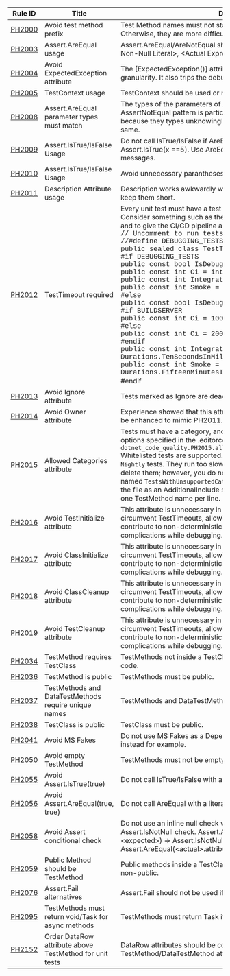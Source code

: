 | Rule ID | Title                                                | Description                                                  |
| ------- | ---------------------------------------------------- | ------------------------------------------------------------ |
| [PH2000](../Documentation/Diagnostics/PH2000.md)  | Avoid test method  prefix                            | Test Method names must not start with 'Test', 'Ensure', or 'Verify'. Otherwise, they are more difficult to find in sorted lists in Test Explorer. |
| [PH2003](../Documentation/Diagnostics/PH2003.md)  | Assert.AreEqual usage                                | Assert.AreEqual/AreNotEqual should be of the form AreEqual(&lt;Expected Non-Null Literal&gt;, &lt;Actual Expression&gt;) |
| [PH2004](../Documentation/Diagnostics/PH2004.md)  | Avoid ExpectedException attribute                    | The [ExpectedException()] attribute does not have line number granularity.  It also trips the debugger.  Use Assert.Throws() instead. |
| [PH2005](../Documentation/Diagnostics/PH2005.md)  | TestContext usage                                    | TestContext should be used or removed.                       |
| [PH2008](../Documentation/Diagnostics/PH2008.md)  | Assert.AreEqual parameter types must match           | The types of the parameters of Are[Not]Equal must match.  The AssertNotEqual pattern is particularly insidious, as the Assert may pass because they types unknowingly differ, even though the values are the same. |
| [PH2009](../Documentation/Diagnostics/PH2009.md)  | Assert.IsTrue/IsFalse Usage                          | Do not call IsTrue/IsFalse if AreEqual/AreNotEqual will suffice.  E.g., avoid Assert.IsTrue(x ==5).  Use AreEqual(5, x) instead for clearer error messages. |
| [PH2010](../Documentation/Diagnostics/PH2010.md)  | Assert.IsTrue/IsFalse Usage                          | Avoid unnecessary parantheses around &lt;expected&gt; and &lt;actual&gt; |
| [PH2011](../Documentation/Diagnostics/PH2011.md)  | Description Attribute usage                          | Description works awkwardly with Test Explorer. Avoid literal strings and keep them short. |
| [PH2012](../Documentation/Diagnostics/PH2012.md)  | TestTimeout required                                 | Every unit test must have a test timeout to help prevent CI/CD bloat.  Consider something such as the following to exempt active debugging and to give the CI/CD pipeline a small buffer:<br /><span style="font-family:'Courier New', monospace">// Uncomment to run tests locally in a debugger.<br>//#define DEBUGGING_TESTS<br>     public sealed class TestTimeouts 	{<br> #if DEBUGGING_TESTS<br> 		public const bool IsDebuggingTests = true;<br> 		public const int Ci = int.MaxValue;<br> 		public const int Integration = int.MaxValue;<br> 		public const int Smoke = int.MaxValue;<br> #else<br> 		public const bool IsDebuggingTests = false;<br>   #if BUILDSERVER<br> 		public const int Ci = 1000;<br> #else<br> 		public const int Ci = 200;<br>#endif<br> 		public const int Integration = Durations.TenSecondsInMilliseconds;<br> public const int Smoke = Durations.FifteenMinutesInMilliseconds;</span><br> #endif |
| [PH2013](../Documentation/Diagnostics/PH2013.md)  | Avoid Ignore attribute                               | Tests marked as Ignore are dead code.                        |
| [PH2014](../Documentation/Diagnostics/PH2014.md)  | Avoid Owner attribute                                | Experience showed that this attribute's contents languished.  This could be enhanced to mimic PH2011. |
| [PH2015](../Documentation/Diagnostics/PH2015.md)  | Allowed Categories attribute                         | Tests must have a category, and the allowed category must match options specified in the .editorconfig.  E.g., `dotnet_code_quality.PH2015.allowed_test_categories=Unit,Integration`<br />Whitelisted tests are supported.  E.g., perhaps you have 100 legacy `Nightly` tests.  They run too slowly to be `Unit` tests.  You do not want to delete them; however, you do not want any more created.  Create a file named `TestsWithUnsupportedCategory.Allowed.txt`in the project.  Mark the file as an AdditionalInclude such that the Analyzer can see it.  Specify one TestMethod name per line. |
| [PH2016](../Documentation/Diagnostics/PH2016.md)  | Avoid TestInitialize attribute                       | This attribute is unnecessary in the C# programming language. They circumvent TestTimeouts, allowing for slower Test Runs.  They can contribute to non-deterministic test execution order, resulting complications while debugging. |
| [PH2017](../Documentation/Diagnostics/PH2017.md)  | Avoid ClassInitialize attribute                      | This attribute is unnecessary in the C# programming language. They circumvent TestTimeouts, allowing for slower Test Runs.  They can contribute to non-deterministic test execution order, resulting complications while debugging. |
| [PH2018](../Documentation/Diagnostics/PH2018.md)  | Avoid ClassCleanup attribute                         | This attribute is unnecessary in the C# programming language. They circumvent TestTimeouts, allowing for slower Test Runs.  They can contribute to non-deterministic test execution order, resulting complications while debugging. |
| [PH2019](../Documentation/Diagnostics/PH2019.md)  | Avoid TestCleanup attribute                          | This attribute is unnecessary in the C# programming language. They circumvent TestTimeouts, allowing for slower Test Runs.  They can contribute to non-deterministic test execution order, resulting complications while debugging. |
| [PH2034](../Documentation/Diagnostics/PH2034.md)  | TestMethod requires TestClass                        | TestMethods not inside a TestClass are not executed.  They are dead code. |
| [PH2036](../Documentation/Diagnostics/PH2036.md)  | TestMethod is public                                 | TestMethods must be public.                                  |
| [PH2037](../Documentation/Diagnostics/PH2037.md)  | TestMethods and DataTestMethods require unique names | TestMethods and DataTestMethods require unique names.        |
| [PH2038](../Documentation/Diagnostics/PH2038.md)  | TestClass is public                                  | TestClass must be public.                                    |
| [PH2041](../Documentation/Diagnostics/PH2041.md)  | Avoid MS Fakes                                       | Do not use MS Fakes as a Dependency Injection solution. Use Moq instead for example. |
| [PH2050](../Documentation/Diagnostics/PH2050.md)  | Avoid empty TestMethod                               | TestMethods must not be empty.                               |
| [PH2055](../Documentation/Diagnostics/PH2055.md)  | Avoid Assert.IsTrue(true)                            | Do not call IsTrue/IsFalse with a literal true/false.        |
| [PH2056](../Documentation/Diagnostics/PH2056.md)  | Avoid Assert.AreEqual(true, true)                    | Do not call AreEqual with a literal true/false.              |
| [PH2058](../Documentation/Diagnostics/PH2058.md)  | Avoid Assert conditional check                       | Do not use an inline null check while asserting. Use a different Assert.IsNotNull check. Assert.AreEqual(&lt;actual>?.attribute, &lt;expected>) => Assert.IsNotNull(&lt;actual>); Assert.AreEqual(&lt;actual>.attribute, &lt;expected>) |
| [PH2059](../Documentation/Diagnostics/PH2059.md)  | Public Method should be TestMethod                   | Public methods inside a TestClass should either be a test method or non-public. |
| [PH2076](../Documentation/Diagnostics/PH2076.md)  | Assert.Fail alternatives                             | Assert.Fail should not be used if an alternative is more appropriate |
| [PH2095](../Documentation/Diagnostics/PH2095.md)  | TestMethods must return void/Task for async methods  | TestMethods must return Task if they are async methods, or void if not |
| [PH2152](../Documentation/Diagnostics/PH2152.md)  | Order DataRow attribute above TestMethod for unit tests | DataRow attributes should be consistently ordered above TestMethod/DataTestMethod attributes on test methods |

